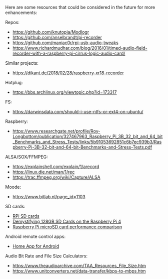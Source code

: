Here are some resources that could be considered in the future for more enhancements:

Repos:
- https://github.com/knutopia/Modlogr
- https://github.com/anselbrandt/pi-recorder
- https://github.com/maniac0r/rpi-usb-audio-tweaks
- https://www.richardmudhar.com/blog/2016/01/timed-audio-field-recorder-with-a-raspberry-pi-cirrus-logic-audio-card/

Similar projects:
- https://dikant.de/2018/02/28/raspberry-xr18-recorder

Hotplug:
- https://bbs.archlinux.org/viewtopic.php?id=173317

FS:
- https://darwinsdata.com/should-i-use-ntfs-or-ext4-on-ubuntu/

Raspberry:
- https://www.researchgate.net/profile/Roy-Longbottom/publication/327467963_Raspberry_Pi_3B_32_bit_and_64_bit_Benchmarks_and_Stress_Tests/links/5b91053692851c6b7ec939b3/Raspberry-Pi-3B-32-bit-and-64-bit-Benchmarks-and-Stress-Tests.pdf

ALSA/SOX/FFMPEG:
- https://explainshell.com/explain/1/arecord
- https://linux.die.net/man/1/rec
- https://trac.ffmpeg.org/wiki/Capture/ALSA

Moode:
- https://www.bitlab.nl/page_id=1103

SD cards:
- [RPi SD cards](https://elinux.org/RPi_SD_cards)
- [Demystifying 128GB SD Cards on the Raspberry Pi 4](https://thelinuxcode.com/use-128gb-sd-card-raspberry-pi/)
- [Raspberry Pi microSD card performance comparison](https://www.jeffgeerling.com/blog/2019/raspberry-pi-microsd-card-performance-comparison-2019)

Android remote control apps:
- [Home App for Android](https://github.com/Domi04151309/HomeApp#readme)

Audio Bit Rate and File Size Calculators:
- https://www.theaudioarchive.com/TAA_Resources_File_Size.htm
- https://www.unitconverters.net/data-transfer/kbps-to-mbps.htm
